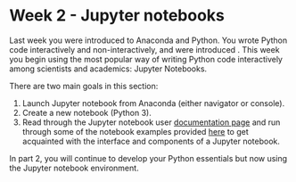 # Week 2 - Jupyter notebooks

Last week you were introduced to Anaconda and Python. You wrote Python code interactively and
non-interactively, and were introduced . This week you begin using the most popular way of writing
Python code interactively among scientists and academics: Jupyter Notebooks.

There are two main goals in this section:

1. Launch Jupyter notebook from Anaconda (either navigator or console).
2. Create a new notebook (Python 3).
3. Read through the Jupyter notebook user [documentation
   page](https://jupyter-notebook.readthedocs.io/en/latest/notebook.html) and run through some of
   the notebook examples provided
   [here](https://jupyter-notebook.readthedocs.io/en/latest/examples/Notebook/examples_index.html)
   to get acquainted with the interface and components of a Jupyter notebook.

In part 2, you will continue to develop your Python essentials but now using the Jupyter notebook
environment.